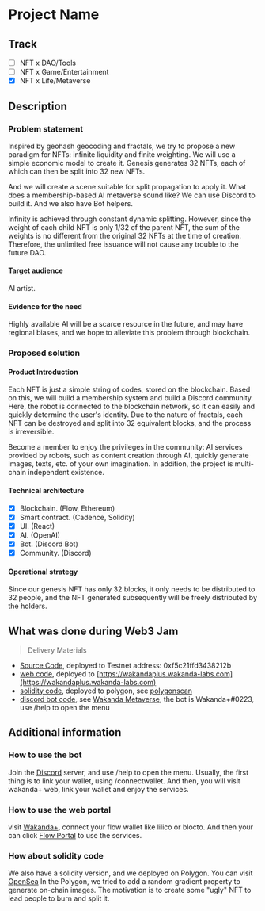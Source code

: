 # Project Name

## Track

- [ ] NFT x DAO/Tools
- [ ] NFT x Game/Entertainment
- [x] NFT x Life/Metaverse

## Description

### Problem statement

Inspired by geohash geocoding and fractals, we try to propose a new paradigm for NFTs: infinite liquidity and finite
weighting. We will use a simple economic model to create it. Genesis generates 32 NFTs, each of which can then be split
into 32 new NFTs.

And we will create a scene suitable for split propagation to apply it. What does a membership-based AI metaverse sound
like? We can use Discord to build it. And we also have Bot helpers.

Infinity is achieved through constant dynamic splitting. However, since the weight of each child NFT is only 1/32 of the
parent NFT, the sum of the weights is no different from the original 32 NFTs at the time of creation. Therefore, the
unlimited free issuance will not cause any trouble to the future DAO.

#### Target audience

AI artist.

#### Evidence for the need

Highly available AI will be a scarce resource in the future, and may have regional biases, and we hope to alleviate this
problem through blockchain.

### Proposed solution

#### Product Introduction

Each NFT is just a simple string of codes, stored on the blockchain. Based on this, we will build a membership system
and build a Discord community. Here, the robot is connected to the blockchain network, so it can easily and quickly
determine the user's identity. Due to the nature of fractals, each NFT can be destroyed and split into 32 equivalent
blocks, and the process is irreversible.

Become a member to enjoy the privileges in the community: AI services provided by robots, such as content creation
through AI, quickly generate images, texts, etc. of your own imagination. In addition, the project is multi-chain
independent existence.

#### Technical architecture

- [x] Blockchain. (Flow, Ethereum)
- [x] Smart contract. (Cadence, Solidity)
- [x] UI. (React)
- [x] AI. (OpenAI)
- [x] Bot. (Discord Bot)
- [x] Community. (Discord)

#### Operational strategy

Since our genesis NFT has only 32 blocks, it only needs to be distributed to 32 people, and the NFT generated 
subsequently will be freely distributed by the holders.

## What was done during Web3 Jam

> Delivery Materials

- [Source Code](./src), deployed to Testnet address: 0xf5c21ffd3438212b
- [web code](./src/web), deployed to [https://wakandaplus.wakanda-labs.com](https://wakandaplus.wakanda-labs.com)
- [solidity code](./src/solidity), deployed to polygon, see [polygonscan](https://polygonscan.com/address/0x9c824c1dc64cdfcfe27c91faafc991c013bdaa74#code)
- [discord bot code](./src/bot), see [Wakanda Metaverse](https://discord.com/invite/hzvXbjtzgj), the bot is
  Wakanda+#0223, use /help to open the menu

## Additional information

### How to use the bot

Join the [Discord](https://discord.com/invite/hzvXbjtzgj) server, and use /help to open the menu. Usually, the first thing is to link your wallet, using /connectwallet.
And then, you will visit wakanda+ web, link your wallet and enjoy the services.

### How to use the web portal

visit [Wakanda+](https://wakandaplus.wakanda-labs.com), connect your flow wallet like lilico or blocto. And then your
can click [Flow Portal](https://wakandaplus.wakanda-labs.com/#/portal/flow) to use the services.

### How about solidity code

We also have a solidity version, and we deployed on Polygon. You can visit [OpenSea](https://opensea.io/collection/wakandapass)
In the Polygon, we tried to add a random gradient property to generate on-chain images. The motivation is to create
some "ugly" NFT to lead people to burn and split it.
